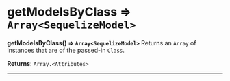 # getModelsByClass ⇒ `Array<SequelizeModel>`
**getModelsByClass(<SequelizeClass>) ⇒ `Array<SequelizeModel>`**
Returns an `Array` of <SequelizeModel> instances that are of the passed-in `Class`.


**Returns**: `Array.<Attributes>`


----
